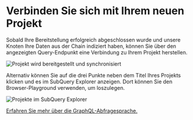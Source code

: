 # Verbinden Sie sich mit Ihrem neuen Projekt

Sobald Ihre Bereitstellung erfolgreich abgeschlossen wurde und unsere Knoten Ihre Daten aus der Chain indiziert haben, können Sie über den angezeigten Query-Endpunkt eine Verbindung zu Ihrem Projekt herstellen.

![Projekt wird bereitgestellt und synchronisiert](/assets/img/projects-deploy-sync.png)

Alternativ können Sie auf die drei Punkte neben dem Titel Ihres Projekts klicken und es im SubQuery Explorer anzeigen. Dort können Sie den Browser-Playground verwenden, um loszulegen.

![Projekte im SubQuery Explorer](/assets/img/projects-explorer.png)

[Erfahren Sie mehr über die GraphQL-Abfragesprache.](./graphql.md)
